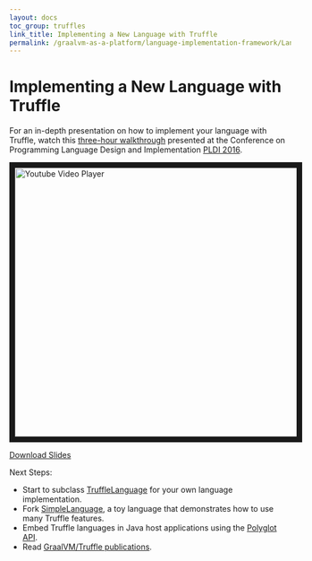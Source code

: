 ```yaml
---
layout: docs
toc_group: truffles
link_title: Implementing a New Language with Truffle
permalink: /graalvm-as-a-platform/language-implementation-framework/LanguageTutorial/
---
```

# Implementing a New Language with Truffle

For an in-depth presentation on how to implement your language with Truffle,
watch this [three-hour walkthrough](https://youtu.be/FJY96_6Y3a4) presented at the
Conference on Programming Language Design and Implementation [PLDI 2016](http://conf.researchr.org/home/pldi-2016).

<a href="http://www.youtube.com/watch?feature=player_embedded&v=FJY96_6Y3a4" target="_blank">
<img src="http://img.youtube.com/vi/FJY96_6Y3a4/0.jpg" alt="Youtube Video Player" width="854" height="480" border="10" />
</a>

[Download Slides](https://lafo.ssw.uni-linz.ac.at/pub/papers/2016_PLDI_Truffle.pdf)

Next Steps:
* Start to subclass [TruffleLanguage](http://www.graalvm.org/truffle/javadoc/com/oracle/truffle/api/TruffleLanguage.html) for your own language implementation.
* Fork [SimpleLanguage](https://github.com/graalvm/simplelanguage), a toy language that demonstrates how to use many Truffle features.
* Embed Truffle languages in Java host applications using the [Polyglot API](https://graalvm.org/reference-manual/embed-languages/).
* Read [GraalVM/Truffle publications](https://github.com/oracle/graal/blob/master/docs/Publications.md).
